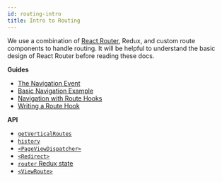 ```yaml
---
id: routing-intro
title: Intro to Routing
---
```


We use a combination of [React Router](https://reacttraining.com/react-router/web/guides/philosophy), Redux, and custom route components to handle routing. It will be helpful to understand the basic design of React Router before reading these docs.

**Guides**

- [The Navigation Event](guides/routing/the-navigation-event.md)
- [Basic Navigation Example](guides/routing/basic-navigation-example.md)
- [Navigation with Route Hooks](guides/routing/navigation-with-route-hooks.md)
- [Writing a Route Hook](guides/routing/writing-a-route-hook.md)

**API**

- [`getVerticalRoutes`](utils/get-vertical-routes.md)
- [`history`](utils/history.md)
- [`<PageViewDispatcher>`](components/page-view-dispatcher.md)
- [`<Redirect>`](components/redirect.md)
- [`router` Redux state](guides/routing/router-redux-state.md)
- [`<ViewRoute>`](components/view-route.md)
